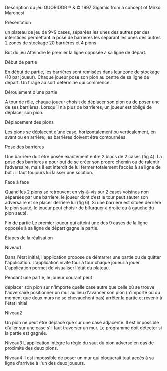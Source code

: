 Description du jeu
QUORIDOR
® & © 1997 Gigamic from a concept of Mirko Marchesi

Présentation

un plateau de jeu de 9×9 cases, séparées les unes des autres par des interstices permettant la pose de barrières les séparant les unes des autres
2 zones de stockage
20 barrières et 4 pions

But du jeu
Atteindre le premier la ligne opposée à sa ligne de départ. 

Début de partie

En début de partie, les barrières sont remisées dans leur zone de stockage (10 par joueur).
Chaque joueur pose son pion au centre de sa ligne de départ.
Un tirage au sort détermine qui commence.

Déroulement d’une partie

A tour de rôle, chaque joueur choisit de déplacer son pion ou de poser une de ses barrières.
Lorsqu’il n’a plus de barrières, un joueur est obligé de déplacer son pion. 

Déplacement des pions

Les pions se déplacent d’une case, horizontalement ou verticalement, en avant ou en arrière; les
barrières doivent être contournées. 

Pose des barrières

Une barrière doit être posée exactement entre 2 blocs de 2 cases (fig 4).
La pose des barrières a pour but de se créer son propre chemin ou de ralentir l’adversaire, mais il est
interdit de lui fermer totalement l’accès à sa ligne de but : il faut toujours lui laisser une solution. 

Face à face

Quand les 2 pions se retrouvent en vis-à-vis sur 2 cases voisines non séparées par une barrière, le
joueur dont c’est le tour peut sauter son adversaire et se placer derrière lui (fig 6).
Si une barrière est située derrière le pion sauté, le joueur peut choisir de bifurquer à droite ou à
gauche du pion sauté. 

Fin de partie
Le premier joueur qui atteint une des 9 cases de la ligne opposée à sa ligne de départ gagne la partie. 

Étapes de la réalisation

Niveau1

Dans l'état initial, l'application propose de démarrer une partie ou de quitter l'application.
L'application invite tour à tour chaque joueur à jouer.
L'application permet de visualiser l'état du plateau.

Pendant une partie, le joueur courant peut :

déplacer son pion sur n'importe quelle case autre que celle où se trouve l'adversaire
positionner un mur au lieu d'avancer son pion (n'importe où du moment que deux murs ne se
chevauchent pas)
arrêter la partie et revenir à l'état initial

Niveau2

Un pion ne peut être déplacé que sur une case adjacente.
Il est impossible d'aller sur une case s'il faut traverser un mur.
Le programme doit détecter si la partie est gagnée.

Niveau3
L'application intègre la règle du saut du pion adverse en cas de proximité des deux pions.


Niveau4
Il est impossible de poser un mur qui bloquerait tout accès à sa ligne d'arrivée à l'un des deux joueurs.
